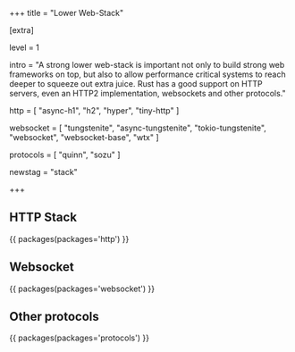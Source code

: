 +++
title = "Lower Web-Stack"

[extra]

level = 1

intro = "A strong lower web-stack is important not only to build strong web frameworks on top, but also to allow performance critical systems to reach deeper to squeeze out extra juice. Rust has a good support on HTTP servers, even an HTTP2 implementation, websockets and other protocols."

http = [
  "async-h1",
  "h2",
  "hyper",
  "tiny-http"
]

websocket = [
  "tungstenite",
  "async-tungstenite",
  "tokio-tungstenite",
  "websocket",
  "websocket-base",
  "wtx"
]

protocols = [
  "quinn",
  "sozu"
]

newstag = "stack"

+++
## HTTP Stack

{{ packages(packages='http') }}

## Websocket

{{ packages(packages='websocket') }}

## Other protocols

{{ packages(packages='protocols') }}
